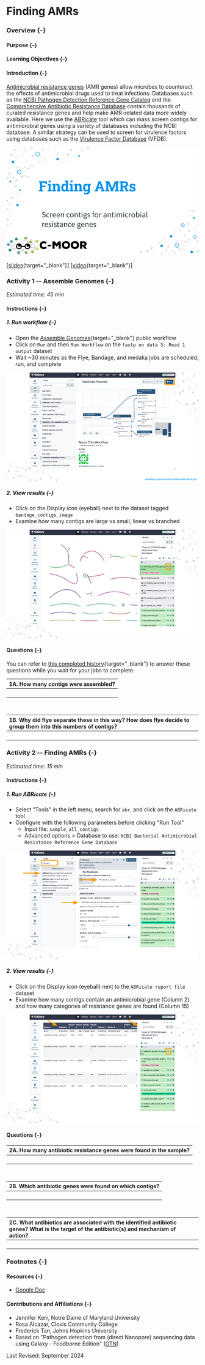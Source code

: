# Finding AMRs

### Overview {-}

#### Purpose {-}

#### Learning Objectives {-}

#### Introduction {-}

[Antimicrobial resistance genes](https://en.wikipedia.org/wiki/Antimicrobial_resistance) (AMR genes) allow microbes to counteract the effects of antimicrobial drugs used to treat infections.
Databases such as the [NCBI Pathogen Detection Reference Gene Catalog](https://www.ncbi.nlm.nih.gov/pathogens/antimicrobial-resistance) and the [Comprehensive Antibiotic Resistance Database](https://card.mcmaster.ca) contain thousands of curated resistance genes and help make AMR-related data more widely available.
Here we use the [ABRicate](https://github.com/tseemann/abricate) tool which can mass screen contigs for antimicrobial genes using a variety of databases including the NCBI database.
A similar strategy can be used to screen for virulence factors using databases such as the [Virulence Factor Database](https://pubmed.gov/34850947) (VFDB).

<img src="finding-amrs_files/figure-html//1pGSI4gxjeCLLakuwgSW0V7EuGT4F6av-CYMkqpcnlDE_g35f391192_00.png"  />

[[slides](https://docs.google.com/presentation/d/1pGSI4gxjeCLLakuwgSW0V7EuGT4F6av-CYMkqpcnlDE){target="_blank"}]
[[video](https://drive.google.com/file/d/11qoAymp6GNpW5ftRnLP7oj_nX2HzABzk){target="_blank"}]

### **Activity 1** -- Assemble Genomes {-}

*Estimated time: 45 min*

#### Instructions {-}

##### 1. Run workflow {-}

- Open the [Assemble Genomes](https://usegalaxy.org/u/cutsort/w/assemble-genomes){target="_blank"} public workflow
- Click on `Run` and then `Run Workflow` on the `fastp on data 5: Read 1 output` dataset
- Wait ~30 minutes as the Flye, Bandage, and medaka jobs are scheduled, run, and complete

<img src="finding-amrs_files/figure-html//1fH9s5OLcRF5meZtFWTJe89RFvJSh125kdjhdqp5smqA_g2f6b21b1164_0_74.png"  />

##### 2. View results {-}

- Click on the Display icon (eyeball) next to the dataset tagged `bandage_contigs_image`
- Examine how many contigs are large vs small, linear vs branched

<img src="finding-amrs_files/figure-html//1fH9s5OLcRF5meZtFWTJe89RFvJSh125kdjhdqp5smqA_g2f6b21b1164_0_98.png"  />

#### Questions {-}

You can refer to [this completed history](https://usegalaxy.org/u/cutsort/h/finding-amrs-complete){target="_blank"} to answer these questions while you wait for your jobs to complete.

| 1A. How many contigs were assembled? |
|:-|
| <br> |

<br>

| 1B. Why did flye separate these in this way? How does flye decide to group them into this numbers of contigs? |
|:-|
| <br> |

### **Activity 2** -- Finding AMRs {-}

*Estimated time: 15 min*

#### Instructions {-}

##### 1. Run ABRicate {-}

- Select "Tools" in the left menu, search for `abr`, and click on the `ABRicate` tool
- Configure with the following parameters before clicking "Run Tool"
  - Input file: `sample_all_contigs`
  - Advanced options > Database to use: `NCBI Bacterial Antimicrobial Resistance Reference Gene Database`

<img src="finding-amrs_files/figure-html//1fH9s5OLcRF5meZtFWTJe89RFvJSh125kdjhdqp5smqA_g2f6b21b1164_0_104.png"  />

##### 2. View results {-}

- Click on the Display icon (eyeball) next to the `ABRicate report file` dataset
- Examine how many contigs contain an antimicrobial gene (Column 2) and how many categories of resistance genes are found (Column 15)

<img src="finding-amrs_files/figure-html//1fH9s5OLcRF5meZtFWTJe89RFvJSh125kdjhdqp5smqA_g2f6b21b1164_0_109.png"  />

#### Questions {-}

| 2A. How many antibiotic resistance genes were found in the sample? |
|:-|
| <br> |

<br>

| 2B. Which antibiotic genes were found on which contigs? |
|:-|
| <br> |

<br>

| 2C. What antibiotics are associated with the identified antibiotic genes?  What is the target of the antibiotic(s) and mechanism of action? |
|:-|
| <br> |

### Footnotes {-}

#### Resources {-}

- [Google Doc](https://docs.google.com/document/d/181wPtZti_a4RMgKeQXuLPcNjAIrxg4DX)

#### Contributions and Affiliations {-}

- Jennifer Kerr, Notre Dame of Maryland University
- Rosa Alcazar, Clovis Community College
- Frederick Tan, Johns Hopkins University
- Based on "Pathogen detection from (direct Nanopore) sequencing data using Galaxy - Foodborne Edition" ([GTN](https://gxy.io/GTN:T00393))

Last Revised: September 2024
